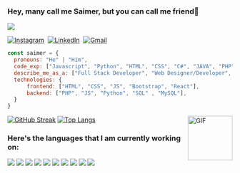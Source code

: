 ### Hey, many call me Saimer, but you can call me friend👋

<p align="left">
  <a href="#"><img src="https://readme-typing-svg.herokuapp.com?lines=Let's+win+together;Let's+developer+together;Let's+Make+a+change+together&width=380&height=45"></a>
</p>

<a href="https://www.instagram.com/saimer/"><img src="https://img.shields.io/badge/instagram-%23E4405F.svg?&style=for-the-badge&logo=instagram&logoColor=white" alt="Instagram" /></a>&nbsp;
<a href="https://www.linkedin.com/in/saimer-nieves-a425b31b5/"><img src="https://img.shields.io/badge/linkedin-%230077B5.svg?&style=for-the-badge&logo=linkedin&logoColor=white" alt="LinkedIn" /></a>&nbsp;
<a href="mailto:saimer.nieves@gmail.com@gmail.com?subject=Hello%20Saimer"><img src="https://img.shields.io/badge/gmail-%23D14836.svg?&style=for-the-badge&logo=gmail&logoColor=white" alt="Gmail"/></a>&nbsp;

<!--<a href="https://kkvanonymous.github.io/"><img alt="Website" src="https://img.shields.io/website?style=for-the-badge&up_message=portfolio&url=https%3A%2F%2Fkkvanonymous.github.io%2F"></a>-->
<!--
**saimerNieves/saimerNieves** is a ✨ _special_ ✨ repository because its `README.md` (this file) appears on your GitHub profile.

Here are some ideas to get you started:

- 🔭 I’m currently working on ...
- 🌱 I’m currently learning ...
- 👯 I’m looking to collaborate on ...
- 🤔 I’m looking for help with ...
- 💬 Ask me about ...
- 📫 How to reach me: ...
- 😄 Pronouns: ...
- ⚡ Fun fact: ...
-->

```javascript
const saimer = {
  pronouns: "He" | "Him",
  code_exp: ["Javascript", "Python", "HTML", "CSS", "C#", "JAVA", "PHP", "NodeJS", "Swift", "SQL", "mySQL"],
  describe_me_as_a: ["Full Stack Developer", "Web Designer/Developer", "App Developer"],
  technologies: {
      frontend: ["HTML", "CSS", "JS", "Bootstrap", "React"],
      backend: ["PHP", "JS", "Python", "SQL" , "MySQL"],
  }
}
```
<img align="right" height="100px" alt="GIF" src="https://media.giphy.com/media/CVtNe84hhYF9u/giphy.gif">

[![GitHub Streak](https://github-readme-streak-stats.herokuapp.com/?user=saimerNieves&theme=radical)](https://git.io/streak-stats) 
[![Top Langs](https://github-readme-stats.vercel.app/api/top-langs/?username=saimerNieves&theme=material-palenight&hide=Jupyter&layout=compact)](https://github.com/saimerNieves/github-readme-stats)

### Here's the languages that I am currently working on:

![](https://img.shields.io/badge/React-20232A?style=for-the-badge&logo=react&logoColor=61DAFB)
![](https://img.shields.io/badge/PHP-000000?style=for-the-badge&logo=PHP&logoColor=purple)
![](https://img.shields.io/badge/JavaScript-F7DF1E?style=for-the-badge&logo=javascript&logoColor=black)
![](https://img.shields.io/badge/HTML5-E34F26?style=for-the-badge&logo=html5&logoColor=white)
![](https://img.shields.io/badge/CSS3-1572B6?style=for-the-badge&logo=css3&logoColor=white)
![](https://img.shields.io/badge/Python-1572B6?style=for-the-badge&logo=Python&logoColor=yellow)
![](https://img.shields.io/badge/Powershell-20232A?style=for-the-badge&logo=Powershell&logoColor=61DAFB)
![](https://img.shields.io/badge/SQL-F7DF1E?style=for-the-badge&logo=SQL&logoColor=Yellow)
![](https://img.shields.io/badge/mySQL-20232A?style=for-the-badge&logo=mySQL&logoColor=61DAFB)
![](https://img.shields.io/badge/Java-Red?style=for-the-badge&logo=Java&logoColor=Red)

